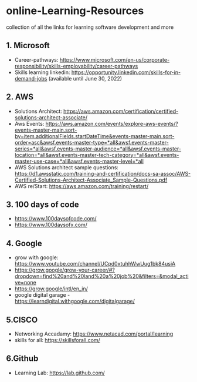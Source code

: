 # online-Learning-Resources
collection of all the links for learning software development and more

##

## 1. Microsoft
- Career-pathways: https://www.microsoft.com/en-us/corporate-responsibility/skills-employability/career-pathways
- Skills learning linkedin: https://opportunity.linkedin.com/skills-for-in-demand-jobs  (available until June 30, 2022)

## 2. AWS
- Solutions Architect: https://aws.amazon.com/certification/certified-solutions-architect-associate/
- Aws Events: https://aws.amazon.com/events/explore-aws-events/?events-master-main.sort-by=item.additionalFields.startDateTime&events-master-main.sort-order=asc&awsf.events-master-type=*all&awsf.events-master-series=*all&awsf.events-master-audience=*all&awsf.events-master-location=*all&awsf.events-master-tech-category=*all&awsf.events-master-use-case=*all&awsf.events-master-level=*all
- AWS Solutions architect sample questions: https://d1.awsstatic.com/training-and-certification/docs-sa-assoc/AWS-Certified-Solutions-Architect-Associate_Sample-Questions.pdf
- AWS re/Start: https://aws.amazon.com/training/restart/

## 3. 100 days of code
- https://www.100daysofcode.com/
- https://www.100daysofx.com/

## 4. Google
- grow with google: https://www.youtube.com/channel/UCpd0xtuhhWwUug1bk84usiA
- https://grow.google/grow-your-career/#?dropdown=find%20and%20land%20a%20job%20&filters=&modal_active=none
- https://grow.google/intl/en_in/
- google digital garage - https://learndigital.withgoogle.com/digitalgarage/

## 5.CISCO
- Networking Accadamy: https://www.netacad.com/portal/learning
- skills for all: https://skillsforall.com/

## 6.Github
- Learning Lab: https://lab.github.com/
